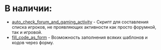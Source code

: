 # **В наличии:**
- [auto_check_forum_and_gaming_activity](https://github.com/4eDo/mybb/blob/main/auto_check_forum_and_gaming_activity/readme.md) - Скрипт для составления списка игроков, не проявляющих активности как просто форумной, так и игровой.
- [fill_code_as_form](https://github.com/4eDo/mybb/blob/main/fill_code_as_form/readme.md) - Возможность заполнения всяких шаблонов и кодов через форму.
